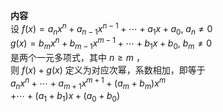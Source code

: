 **内容**  
设 $f(x)=a_nx^n+a_{n-1}x^{n-1}+\cdots+a_1x+a_0,\ a_n\neq0$  
$g(x)=b_mx^n+b_{m-1}x^{m-1}+\cdots+b_1x+b_0,\ b_m\neq0$  
是两个一元多项式，其中 $n\geq m$ ，  
则 $f(x)+g(x)$ 定义为对应次幂，系数相加，即等于  
$a_nx^n+\cdots+a_{m+1}x^{m+1}+(a_m+b_m)x^m$  
$+\cdots+(a_1+b_1)x+(a_0+b_0)$  
